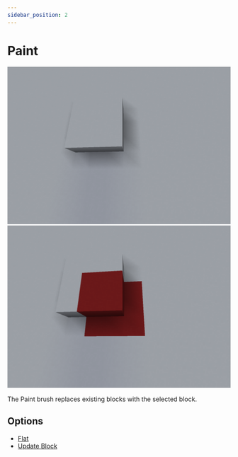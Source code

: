 ```yaml
---
sidebar_position: 2
---
```


# Paint

![[Before]](img/paint_before.png) ![[After]](img/paint_after.png)

The Paint brush replaces existing blocks with the selected block.

## Options
* [Flat](usage#brush-options)
* [Update Block](usage#brush-options)
